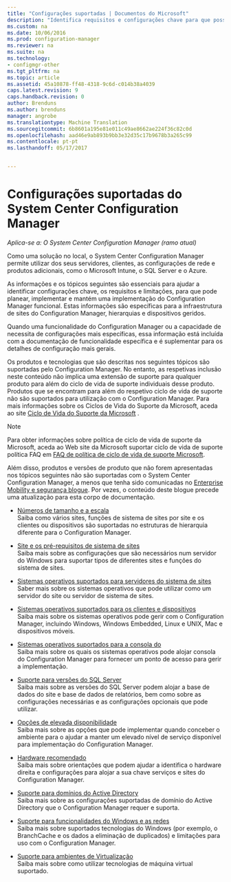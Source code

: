 ```yaml
---
title: "Configurações suportadas | Documentos do Microsoft"
description: "Identifica requisitos e configurações chave para que possa planear, implementar e manter uma implementação do System Center Configuration Manager funcional."
ms.custom: na
ms.date: 10/06/2016
ms.prod: configuration-manager
ms.reviewer: na
ms.suite: na
ms.technology:
- configmgr-other
ms.tgt_pltfrm: na
ms.topic: article
ms.assetid: 45a10878-ff48-4318-9c6d-c014b38a4039
caps.latest.revision: 9
caps.handback.revision: 0
author: Brenduns
ms.author: brenduns
manager: angrobe
ms.translationtype: Machine Translation
ms.sourcegitcommit: 6b8601a195e81e011c49ae8662ae224f36c82c0d
ms.openlocfilehash: aad46e9ab893b9bb3e32d35c17b9678b3a265c99
ms.contentlocale: pt-pt
ms.lasthandoff: 05/17/2017


---
```

# <a name="supported-configurations-for-system-center-configuration-manager"></a>Configurações suportadas do System Center Configuration Manager

*Aplica-se a: O System Center Configuration Manager (ramo atual)*

Como uma solução no local, o System Center Configuration Manager permite utilizar dos seus servidores, clientes, as configurações de rede e produtos adicionais, como o Microsoft Intune, o SQL Server e o Azure.

As informações e os tópicos seguintes são essenciais para ajudar a identificar configurações chave, os requisitos e limitações, para que pode planear, implementar e mantém uma implementação do Configuration Manager funcional.  Estas informações são específicas para a infraestrutura de sites do Configuration Manager, hierarquias e dispositivos geridos.

Quando uma funcionalidade do Configuration Manager ou a capacidade de necessita de configurações mais específicas, essa informação está incluída com a documentação de funcionalidade específica e é suplementar para os detalhes de configuração mais gerais.  

 Os produtos e tecnologias que são descritas nos seguintes tópicos são suportadas pelo Configuration Manager. No entanto, as respetivas inclusão neste conteúdo não implica uma extensão de suporte para qualquer produto para além do ciclo de vida de suporte individuais desse produto. Produtos que se encontram para além do respetivo ciclo de vida de suporte não são suportados para utilização com o Configuration Manager. Para mais informações sobre os Ciclos de Vida do Suporte da Microsoft, aceda ao site [Ciclo de Vida do Suporte da Microsoft](http://go.microsoft.com/fwlink/p/?LinkId=208270) .  

> [!NOTE]  
>  Para obter informações sobre política de ciclo de vida de suporte da Microsoft, aceda ao Web site da Microsoft suportar ciclo de vida de suporte política FAQ em [FAQ de política de ciclo de vida de suporte Microsoft](http://go.microsoft.com/fwlink/p/?LinkId=31976).  

 Além disso, produtos e versões de produto que não forem apresentadas nos tópicos seguintes não são suportadas com o System Center Configuration Manager, a menos que tenha sido comunicadas no [Enterprise Mobility e segurança blogue](https://blogs.technet.microsoft.com/enterprisemobility/).  Por vezes, o conteúdo deste blogue precede uma atualização para esta corpo de documentação.


-  [Números de tamanho e a escala](../../../core/plan-design/configs/size-and-scale-numbers.md)  
Saiba como vários sites, funções de sistema de sites por site e os clientes ou dispositivos são suportadas no estruturas de hierarquia diferente para o Configuration Manager.

-  [Site e os pré-requisitos de sistema de sites](../../../core/plan-design/configs/site-and-site-system-prerequisites.md)  
Saiba mais sobre as configurações que são necessários num servidor do Windows para suportar tipos de diferentes sites e funções do sistema de sites.

-  [Sistemas operativos suportados para servidores do sistema de sites](../../../core/plan-design/configs/supported-operating-systems-for-site-system-servers.md)  
Saber mais sobre os sistemas operativos que pode utilizar como um servidor do site ou servidor de sistema de sites.

-  [Sistemas operativos suportados para os clientes e dispositivos](../../../core/plan-design/configs/supported-operating-systems-for-clients-and-devices.md)  
Saiba mais sobre os sistemas operativos pode gerir com o Configuration Manager, incluindo Windows, Windows Embedded, Linux e UNIX, Mac e dispositivos móveis.

-  [Sistemas operativos suportados para a consola do](../../../core/plan-design/configs/supported-operating-systems-consoles.md)  
Saiba mais sobre os quais os sistemas operativos pode alojar consola do Configuration Manager para fornecer um ponto de acesso para gerir a implementação.  

-  [Suporte para versões do SQL Server](../../../core/plan-design/configs/support-for-sql-server-versions.md)  
Saiba mais sobre as versões do SQL Server podem alojar a base de dados do site e base de dados de relatórios, bem como sobre as configurações necessárias e as configurações opcionais que pode utilizar.

-  [Opções de elevada disponibilidade](../../../protect/understand/high-availability-options.md)  
Saiba mais sobre as opções que pode implementar quando conceber o ambiente para o ajudar a manter um elevado nível de serviço disponível para implementação do Configuration Manager.

-  [Hardware recomendado](../../../core/plan-design/configs/recommended-hardware.md)  
Saiba mais sobre orientações que podem ajudar a identifica o hardware direita e configurações para alojar a sua chave serviços e sites do Configuration Manager.

-  [Suporte para domínios do Active Directory](../../../core/plan-design/configs/support-for-active-directory-domains.md)  
Saiba mais sobre as configurações suportadas de domínio do Active Directory que o Configuration Manager requer e suporta.

-  [Suporte para funcionalidades do Windows e as redes](../../../core/plan-design/configs/support-for-windows-features-and-networks.md)  
Saiba mais sobre suportados tecnologias do Windows (por exemplo, o BranchCache e os dados a eliminação de duplicados) e limitações para uso com o Configuration Manager.

-  [Suporte para ambientes de Virtualização](../../../core/plan-design/configs/support-for-virtualization-environments.md)  
Saiba mais sobre como utilizar tecnologias de máquina virtual suportado.

